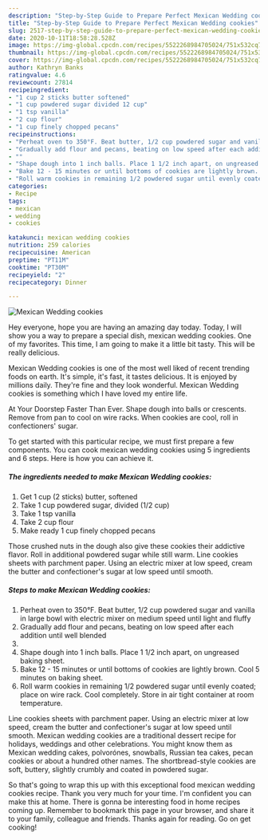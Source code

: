 ```yaml
---
description: "Step-by-Step Guide to Prepare Perfect Mexican Wedding cookies"
title: "Step-by-Step Guide to Prepare Perfect Mexican Wedding cookies"
slug: 2517-step-by-step-guide-to-prepare-perfect-mexican-wedding-cookies
date: 2020-10-11T18:58:28.528Z
image: https://img-global.cpcdn.com/recipes/5522268984705024/751x532cq70/mexican-wedding-cookies-recipe-main-photo.jpg
thumbnail: https://img-global.cpcdn.com/recipes/5522268984705024/751x532cq70/mexican-wedding-cookies-recipe-main-photo.jpg
cover: https://img-global.cpcdn.com/recipes/5522268984705024/751x532cq70/mexican-wedding-cookies-recipe-main-photo.jpg
author: Kathryn Banks
ratingvalue: 4.6
reviewcount: 27814
recipeingredient:
- "1 cup 2 sticks butter softened"
- "1 cup powdered sugar divided 12 cup"
- "1 tsp vanilla"
- "2 cup flour"
- "1 cup finely chopped pecans"
recipeinstructions:
- "Perheat oven to 350°F. Beat butter, 1/2 cup powdered sugar and vanilla in large bowl with electric mixer on medium speed until  light and fluffy"
- "Gradually add flour and pecans, beating on low speed after each addition until well blended"
- ""
- "Shape dough into 1 inch balls. Place 1 1/2 inch apart, on ungreased baking sheet."
- "Bake 12 - 15 minutes or until bottoms of cookies are lightly brown. Cool 5 minutes on baking sheet."
- "Roll warm cookies in remaining 1/2 powdered sugar until evenly coated; place on wire rack. Cool completely. Store in air tight container at room temperature."
categories:
- Recipe
tags:
- mexican
- wedding
- cookies

katakunci: mexican wedding cookies 
nutrition: 259 calories
recipecuisine: American
preptime: "PT11M"
cooktime: "PT30M"
recipeyield: "2"
recipecategory: Dinner

---
```



![Mexican Wedding cookies](https://img-global.cpcdn.com/recipes/5522268984705024/751x532cq70/mexican-wedding-cookies-recipe-main-photo.jpg)

Hey everyone, hope you are having an amazing day today. Today, I will show you a way to prepare a special dish, mexican wedding cookies. One of my favorites. This time, I am going to make it a little bit tasty. This will be really delicious.

Mexican Wedding cookies is one of the most well liked of recent trending foods on earth. It's simple, it's fast, it tastes delicious. It is enjoyed by millions daily. They're fine and they look wonderful. Mexican Wedding cookies is something which I have loved my entire life.

At Your Doorstep Faster Than Ever. Shape dough into balls or crescents. Remove from pan to cool on wire racks. When cookies are cool, roll in confectioners&#39; sugar.


To get started with this particular recipe, we must first prepare a few components. You can cook mexican wedding cookies using 5 ingredients and 6 steps. Here is how you can achieve it.

<!--inarticleads1-->

##### The ingredients needed to make Mexican Wedding cookies:

1. Get 1 cup (2 sticks) butter, softened
1. Take 1 cup powdered sugar, divided (1/2 cup)
1. Take 1 tsp vanilla
1. Take 2 cup flour
1. Make ready 1 cup finely chopped pecans


Those crushed nuts in the dough also give these cookies their addictive flavor. Roll in additional powdered sugar while still warm. Line cookies sheets with parchment paper. Using an electric mixer at low speed, cream the butter and confectioner&#39;s sugar at low speed until smooth. 

<!--inarticleads2-->

##### Steps to make Mexican Wedding cookies:

1. Perheat oven to 350°F. Beat butter, 1/2 cup powdered sugar and vanilla in large bowl with electric mixer on medium speed until  light and fluffy
1. Gradually add flour and pecans, beating on low speed after each addition until well blended
1. 
1. Shape dough into 1 inch balls. Place 1 1/2 inch apart, on ungreased baking sheet.
1. Bake 12 - 15 minutes or until bottoms of cookies are lightly brown. Cool 5 minutes on baking sheet.
1. Roll warm cookies in remaining 1/2 powdered sugar until evenly coated; place on wire rack. Cool completely. Store in air tight container at room temperature.


Line cookies sheets with parchment paper. Using an electric mixer at low speed, cream the butter and confectioner&#39;s sugar at low speed until smooth. Mexican wedding cookies are a traditional dessert recipe for holidays, weddings and other celebrations. You might know them as Mexican wedding cakes, polvorónes, snowballs, Russian tea cakes, pecan cookies or about a hundred other names. The shortbread-style cookies are soft, buttery, slightly crumbly and coated in powdered sugar. 

So that's going to wrap this up with this exceptional food mexican wedding cookies recipe. Thank you very much for your time. I'm confident you can make this at home. There is gonna be interesting food in home recipes coming up. Remember to bookmark this page in your browser, and share it to your family, colleague and friends. Thanks again for reading. Go on get cooking!
